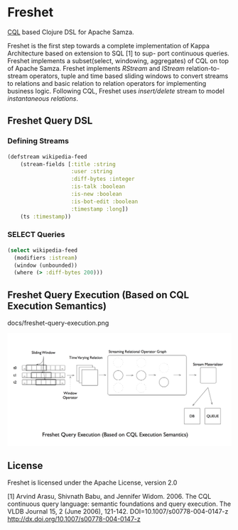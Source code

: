# Freshet 

[CQL](http://dl.acm.org/citation.cfm?id=1146463) based Clojure DSL for Apache Samza. 

Freshet is the first step towards a complete implementation of Kappa Architecture based on extension to SQL [1] to sup- port continuous queries. Freshet implements a subset(select, windowing, aggregates) of CQL on top of Apache Samza. Freshet implements *RStream* and *IStream* relation-to-stream operators, tuple and time based sliding windows to convert streams to relations and basic relation to relation operators for implementing business logic. Following CQL, Freshet uses *insert/delete* stream to model *instantaneous relations*.

## Freshet Query DSL

### Defining Streams

```clojure
(defstream wikipedia-feed
    (stream-fields [:title :string
                    :user :string
                    :diff-bytes :integer
                    :is-talk :boolean
                    :is-new :boolean
                    :is-bot-edit :boolean
                    :timestamp :long])
    (ts :timestamp))
```

### SELECT Queries

```clojure
(select wikipedia-feed
  (modifiers :istream)
  (window (unbounded))
  (where (> :diff-bytes 200)))
```

## Freshet Query Execution (Based on CQL Execution Semantics)

docs/freshet-query-execution.png

![Freshet Query Execution Diagram](/docs/freshet-query-execution.png?raw=true "Freshet Query Execution")

## License

Freshet is licensed under the Apache License, version 2.0

[1] Arvind Arasu, Shivnath Babu, and Jennifer Widom. 2006. The CQL continuous query language: semantic foundations and query execution. The VLDB Journal 15, 2 (June 2006), 121-142. DOI=10.1007/s00778-004-0147-z http://dx.doi.org/10.1007/s00778-004-0147-z

